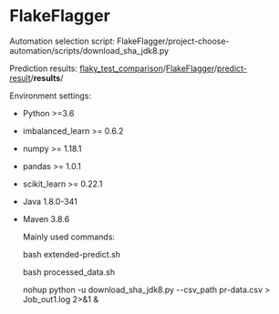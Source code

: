 # FlakeFlagger

Automation selection script: FlakeFlagger/project-choose-automation/scripts/download_sha_jdk8.py

Prediction results: [flaky_test_comparison](https://github.com/sgyersula/flaky_test_comparison)/[FlakeFlagger](https://github.com/sgyersula/flaky_test_comparison/tree/main/FlakeFlagger)/[predict-result](https://github.com/sgyersula/flaky_test_comparison/tree/main/FlakeFlagger/predict-result)/**results**/

Environment settings:

- Python >=3.6

- imbalanced_learn >= 0.6.2

- numpy >= 1.18.1

- pandas >= 1.0.1

- scikit_learn >= 0.22.1

- Java 1.8.0-341 

- Maven 3.8.6 

  Mainly used commands: 

  bash extended-predict.sh

  bash processed_data.sh
  
  nohup python -u download_sha_jdk8.py --csv_path pr-data.csv > Job_out1.log 2>&1 &
